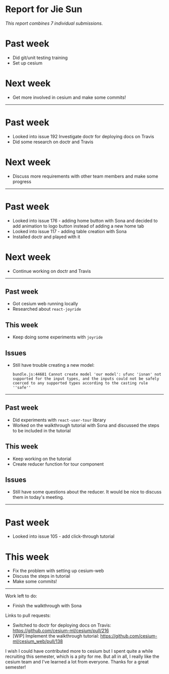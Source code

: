 # Report for Jie Sun

*This report combines 7 individual submissions.*

# Past week

* Did git/unit testing training
* Set up cesium

# Next week

* Get more involved in cesium and make some commits!


<hr/>

# Past week

* Looked into issue 192 Investigate doctr for deploying docs on Travis
* Did some research on doctr and Travis

# Next week

* Discuss more requirements with other team members and make some progress


<hr/>

# Past week

* Looked into issue 176 - adding home button with Sona and decided to add
animation to logo button instead of adding a new home tab
* Looked into issue 117 - adding table creation with Sona
* Installed doctr and played with it

# Next week

* Continue working on doctr and Travis


<hr/>

## Past week

* Got cesium web running locally
* Researched about `react-joyride`

## This week

* Keep doing some experiments with `joyride`

## Issues

* Still have trouble creating a new model:
    ```
    bundle.js:44681 Cannot create model 'our model': ufunc 'isnan' not supported for the input types, and the inputs could not be safely coerced to any supported types according to the casting rule ''safe''
    ```


<hr/>

## Past week

* Did experiments with `react-user-tour` library
* Worked on the walkthrough tutorial with Sona and discussed the steps to be included in the tutorial

## This week

* Keep working on the tutorial
* Create reducer function for tour component

## Issues

* Still have some questions about the reducer. It would be nice to discuss them in today's meeting.


<hr/>

# Past week 

* Looked into issue 105 - add click-through tutorial

# This week

* Fix the problem with setting up cesium-web
* Discuss the steps in tutorial
* Make some commits!


<hr/>

Work left to do:

* Finish the walkthrough with Sona

Links to pull requests:

* Switched to doctr for deploying docs on Travis: https://github.com/cesium-ml/cesium/pull/216
* [WIP] Implement the walkthrough tutorial: https://github.com/cesium-ml/cesium_web/pull/138

I wish I could have contributed more to cesium but I spent quite a while recruiting this semester, which is a pity for me. But all in all, I really like the cesium team and I've learned a lot from everyone. Thanks for a great semester!

